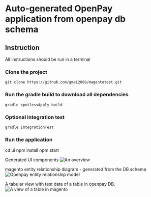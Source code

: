 # Auto-generated OpenPay application from openpay db schema
## Instruction
All instructions should be run in a terminal

### Clone the project
```git clone https://github.com/gmai2006/magentotest.git```

### Run the gradle build to download all dependencies
```gradle spotlessApply build```

### Optional integration test
```gradle IntegrationTest```

### Run the application
cd ui
npm install
npm start

Generated UI components
![An overview](magento1.png?raw=true "Title")

magento entity relationship diagram - generated from the DB schema
![Openpay entity relationship model](magento2.png?raw=true "Title")

A tabular view with test data of a table in openpay DB.
![A view of a table in magento](magento3.png?raw=true "Title")